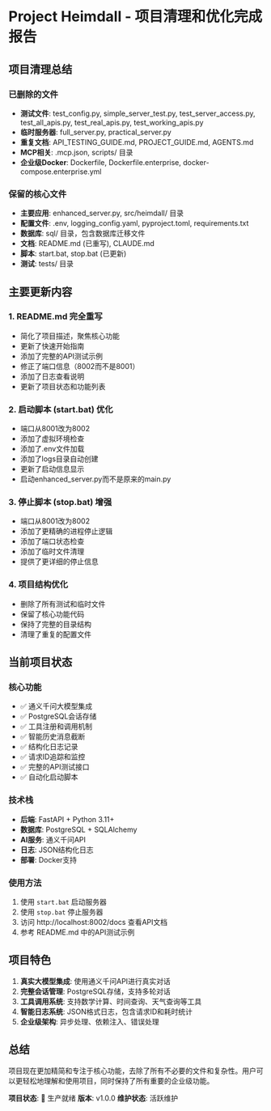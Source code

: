 # Project Heimdall - 项目清理和优化完成报告

## 项目清理总结

### 已删除的文件
- **测试文件**: test_config.py, simple_server_test.py, test_server_access.py, test_all_apis.py, test_real_apis.py, test_working_apis.py
- **临时服务器**: full_server.py, practical_server.py
- **重复文档**: API_TESTING_GUIDE.md, PROJECT_GUIDE.md, AGENTS.md
- **MCP相关**: .mcp.json, scripts/ 目录
- **企业级Docker**: Dockerfile, Dockerfile.enterprise, docker-compose.enterprise.yml

### 保留的核心文件
- **主要应用**: enhanced_server.py, src/heimdall/ 目录
- **配置文件**: .env, logging_config.yaml, pyproject.toml, requirements.txt
- **数据库**: sql/ 目录，包含数据库迁移文件
- **文档**: README.md (已重写), CLAUDE.md
- **脚本**: start.bat, stop.bat (已更新)
- **测试**: tests/ 目录

## 主要更新内容

### 1. README.md 完全重写
- 简化了项目描述，聚焦核心功能
- 更新了快速开始指南
- 添加了完整的API测试示例
- 修正了端口信息（8002而不是8001）
- 添加了日志查看说明
- 更新了项目状态和功能列表

### 2. 启动脚本 (start.bat) 优化
- 端口从8001改为8002
- 添加了虚拟环境检查
- 添加了.env文件加载
- 添加了logs目录自动创建
- 更新了启动信息显示
- 启动enhanced_server.py而不是原来的main.py

### 3. 停止脚本 (stop.bat) 增强
- 端口从8001改为8002
- 添加了更精确的进程停止逻辑
- 添加了端口状态检查
- 添加了临时文件清理
- 提供了更详细的停止信息

### 4. 项目结构优化
- 删除了所有测试和临时文件
- 保留了核心功能代码
- 保持了完整的目录结构
- 清理了重复的配置文件

## 当前项目状态

### 核心功能
- ✅ 通义千问大模型集成
- ✅ PostgreSQL会话存储
- ✅ 工具注册和调用机制
- ✅ 智能历史消息截断
- ✅ 结构化日志记录
- ✅ 请求ID追踪和监控
- ✅ 完整的API测试接口
- ✅ 自动化启动脚本

### 技术栈
- **后端**: FastAPI + Python 3.11+
- **数据库**: PostgreSQL + SQLAlchemy
- **AI服务**: 通义千问API
- **日志**: JSON结构化日志
- **部署**: Docker支持

### 使用方法
1. 使用 `start.bat` 启动服务器
2. 使用 `stop.bat` 停止服务器
3. 访问 http://localhost:8002/docs 查看API文档
4. 参考 README.md 中的API测试示例

## 项目特色

1. **真实大模型集成**: 使用通义千问API进行真实对话
2. **完整会话管理**: PostgreSQL存储，支持多轮对话
3. **工具调用系统**: 支持数学计算、时间查询、天气查询等工具
4. **智能日志系统**: JSON格式日志，包含请求ID和耗时统计
5. **企业级架构**: 异步处理、依赖注入、错误处理

## 总结

项目现在更加精简和专注于核心功能，去除了所有不必要的文件和复杂性。用户可以更轻松地理解和使用项目，同时保持了所有重要的企业级功能。

**项目状态**: 🎯 生产就绪
**版本**: v1.0.0
**维护状态**: 活跃维护